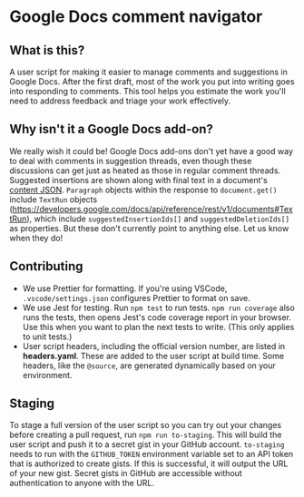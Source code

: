 # Google Docs comment navigator

## What is this?

A user script for making it easier to manage comments and suggestions in Google Docs. After the first draft, most of the work you put into writing goes into responding to comments. This tool helps you estimate the work you'll need to address feedback and triage your work effectively.

## Why isn't it a Google Docs add-on?

We really wish it could be! Google Docs add-ons don't yet have a good way to deal with comments in suggestion threads, even though these discussions can get just as heated as those in regular comment threads. Suggested insertions are shown along with final text in a document's [content JSON](https://developers.google.com/docs/api/how-tos/suggestions). `Paragraph` objects within the response to `document.get()` include `TextRun` objects (https://developers.google.com/docs/api/reference/rest/v1/documents#TextRun), which include `suggestedInsertionIds[]` and `suggestedDeletionIds[]` as properties. But these don't currently point to anything else. Let us know when they do!

## Contributing

- We use Prettier for formatting. If you're using VSCode, `.vscode/settings.json` configures Prettier to format on save.
- We use Jest for testing. Run `npm test` to run tests. `npm run coverage` also runs the tests, then opens Jest's code coverage report in your browser. Use this when you want to plan the next tests to write. (This only applies to unit tests.)
- User script headers, including the official version number, are listed in **headers.yaml**. These are added to the user script at build time. Some headers, like the `@source`, are generated dynamically based on your environment.

## Staging

To stage a full version of the user script so you can try out your changes before creating a pull request, run `npm run to-staging`. This will build the user script and push it to a secret gist in your GitHub account. `to-staging` needs to run with the `GITHUB_TOKEN` environment variable set to an API token that is authorized to create gists. If this is successful, it will output the URL of your new gist. Secret gists in GitHub are accessible without authentication to anyone with the URL.
